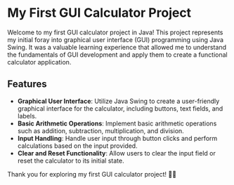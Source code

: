 # My First GUI Calculator Project

Welcome to my first GUI calculator project in Java! This project represents my initial foray into graphical user interface (GUI) programming using Java Swing. It was a valuable learning experience that allowed me to understand the fundamentals of GUI development and apply them to create a functional calculator application.

## Features

- **Graphical User Interface**: Utilize Java Swing to create a user-friendly graphical interface for the calculator, including buttons, text fields, and labels.
- **Basic Arithmetic Operations**: Implement basic arithmetic operations such as addition, subtraction, multiplication, and division.
- **Input Handling**: Handle user input through button clicks and perform calculations based on the input provided.
- **Clear and Reset Functionality**: Allow users to clear the input field or reset the calculator to its initial state.

Thank you for exploring my first GUI calculator project! 🧮🚀
